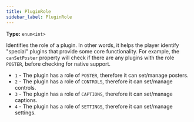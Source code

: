 ```yaml
---
title: PluginRole
sidebar_label: PluginRole
---
```


**Type:** `enum<int>`

Identifies the role of a plugin. In other words, it helps the player identify "special" plugins
that provide some core functionality. For example, the `canSetPoster` property will check if there
are any plugins with the role `POSTER`, before checking for native support.

- `1` - The plugin has a role of `POSTER`, therefore it can set/manage posters.
- `2` - The plugin has a role of `CONTROLS`, therefore it can set/manage controls.
- `3` - The plugin has a role of `CAPTIONS`, therefore it can set/manage captions.
- `4` - The plugin has a role of `SETTINGS`, therefore it can set/manage settings.
